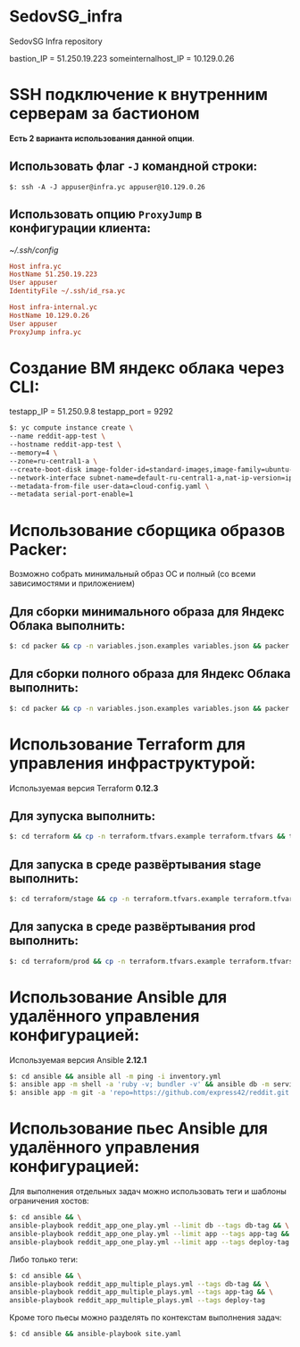 # SedovSG_infra
SedovSG Infra repository

bastion_IP = 51.250.19.223
someinternalhost_IP = 10.129.0.26

# SSH подключение к внутренним серверам за бастионом

**Есть 2 варианта использования данной опции**.

## Использовать флаг `-J` командной строки:

```$: ssh -A -J appuser@infra.yc appuser@10.129.0.26```

## Использовать опцию `ProxyJump` в конфигурации клиента:

*~/.ssh/config*

```ini
Host infra.yc
HostName 51.250.19.223
User appuser
IdentityFile ~/.ssh/id_rsa.yc

Host infra-internal.yc
HostName 10.129.0.26
User appuser
ProxyJump infra.yc
```

# Создание ВМ яндекс облака через CLI:

testapp_IP = 51.250.9.8
testapp_port = 9292

```bash
$: yc compute instance create \
--name reddit-app-test \
--hostname reddit-app-test \
--memory=4 \
--zone=ru-central1-a \
--create-boot-disk image-folder-id=standard-images,image-family=ubuntu-1604-lts,size=10GB \
--network-interface subnet-name=default-ru-central1-a,nat-ip-version=ipv4 \
--metadata-from-file user-data=cloud-config.yaml \
--metadata serial-port-enable=1
```

# Использование сборщика образов Packer:

Возможно собрать минимальный образ ОС и полный (со всеми зависимостями и приложением)

## Для сборки минимального образа для Яндекс Облака выполнить:

```bash
$: cd packer && cp -n variables.json.examples variables.json && packer build -var-file="variables.json" ./ubuntu16.json
```

## Для сборки полного образа для Яндекс Облака выполнить:

```bash
$: cd packer && cp -n variables.json.examples variables.json && packer build -var-file="variables.json"./immutable.json
```

# Использование Terraform для управления инфраструктурой:

Используемая версия Terraform **0.12.3**

## Для зупуска выполнить:

```bash
$: cd terraform && cp -n terraform.tfvars.example terraform.tfvars && terraform apply
```

## Для запуска в среде развёртывания **stage** выполнить:

```bash
$: cd terraform/stage && cp -n terraform.tfvars.example terraform.tfvars && terraform apply
```

## Для запуска в среде развёртывания **prod** выполнить:

```bash
$: cd terraform/prod && cp -n terraform.tfvars.example terraform.tfvars && terraform apply
```

# Использование Ansible для удалённого управления конфигурацией:

Используемая версия Ansible **2.12.1**

```bash
$: cd ansible && ansible all -m ping -i inventory.yml
$: ansible app -m shell -a 'ruby -v; bundler -v' && ansible db -m service -a name=mongod
$: ansible app -m git -a 'repo=https://github.com/express42/reddit.git dest=/home/appuser/reddit'
```

# Использование пьес Ansible для удалённого управления конфигурацией:

Для выполнения отдельных задач можно использовать теги и шаблоны ограничения хостов:

```bash
$: cd ansible && \
ansible-playbook reddit_app_one_play.yml --limit db --tags db-tag && \
ansible-playbook reddit_app_one_play.yml --limit app --tags app-tag && \
ansible-playbook reddit_app_one_play.yml --limit app --tags deploy-tag
```

Либо только теги:

```bash
$: cd ansible && \
ansible-playbook reddit_app_multiple_plays.yml --tags db-tag && \
ansible-playbook reddit_app_multiple_plays.yml --tags app-tag && \
ansible-playbook reddit_app_multiple_plays.yml --tags deploy-tag
```

Кроме того пьесы можно разделять по контекстам выполнения задач:

```bash
$: cd ansible && ansible-playbook site.yaml
```
